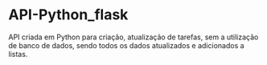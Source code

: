 # API-Python_flask
API criada em Python para criação, atualização de tarefas, sem a utilização de banco de dados, sendo todos os dados atualizados e adicionados a listas.
